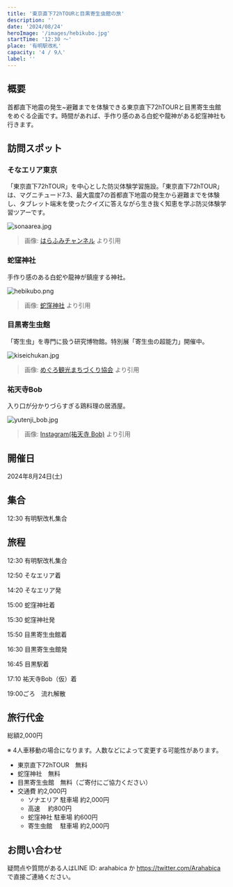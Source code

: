 ```yaml
---
title: '東京直下72hTOURと目黒寄生虫館の旅'
description: ''
date: '2024/08/24'
heroImage: '/images/hebikubo.jpg'
startTime: '12:30 〜'
place: '有明駅改札'
capacity: '4 / 9人'
label: ''
---
```


## 概要

首都直下地震の発生~避難までを体験できる東京直下72hTOURと目黒寄生虫館をめぐる企画です。時間があれば、手作り感のある白蛇や龍神がある蛇窪神社も行きます。

## 訪問スポット

### **そなエリア東京**

「東京直下72hTOUR」を中心とした防災体験学習施設。「東京直下72hTOUR」は、マグニチュード7.3、最大震度7の首都直下地震の発生から避難までを体験し、タブレット端末を使ったクイズに答えながら生き抜く知恵を学ぶ防災体験学習ツアーです。

![sonaarea.jpg](/images/sonaarea.jpg)
> 画像: [はらふみチャンネル](https://www.youtube.com/watch?v=0wTXDK5x2Kk) より引用


### **蛇窪神社**

手作り感のある白蛇や龍神が鎮座する神社。

![hebikubo.png](/images/hebikubo-ryuu.png)
> 画像: [蛇窪神社](https://hebikubo.jp/yuisyo/) より引用
### 目黒寄生虫館

「寄生虫」を専門に扱う研究博物館。特別展「寄生虫の超能力」開催中。

![kiseichukan.jpg](/images/kiseichukan.jpg)
> 画像: [めぐろ観光まちづくり協会](https://meguro-kanko.com/spot/detail.php?no=33) より引用

### 祐天寺Bob

入り口が分かりづらすぎる鶏料理の居酒屋。

![yutenji_bob.jpg](/images/yutenji_bob.jpg)
> 画像: [Instagram(祐天寺 Bob)](https://www.instagram.com/bob_yutenji/) より引用

## 開催日

2024年8月24日(土)

## 集合

12:30 有明駅改札集合

## 旅程

12:30 有明駅改札集合

12:50 そなエリア着

14:20 そなエリア発

15:00 蛇窪神社着

15:30 蛇窪神社発

15:50 目黒寄生虫館着

16:30 目黒寄生虫館発

16:45 目黒駅着

17:10  祐天寺Bob（仮）着

19:00ごろ　流れ解散

## 旅行代金

総額2,000円

※ 4人車移動の場合になります。人数などによって変更する可能性があります。

- 東京直下72hTOUR　無料
- 蛇窪神社　無料
- 目黒寄生虫館　無料（ご寄付にご協力ください）
- 交通費 約2,000円
    - ソナエリア
    駐車場 約2,000円
    - 高速
    　約800円
    - 蛇窪神社
    駐車場 約600円
    - 寄生虫館
    　駐車場 約2,000円

## お問い合わせ

疑問点や質問がある人はLINE ID: arahabica か https://twitter.com/Arahabica で直接ご連絡ください。